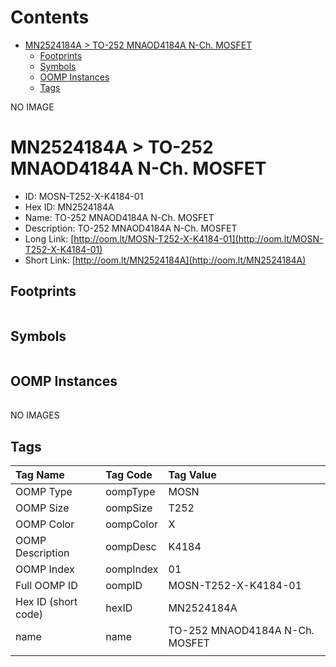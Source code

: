 



Contents
========

* [MN2524184A > TO-252 MNAOD4184A N-Ch. MOSFET](#mn2524184a--to-252-mnaod4184a-n-ch-mosfet)
	* [Footprints](#footprints)
	* [Symbols](#symbols)
	* [OOMP Instances](#oomp-instances)
	* [Tags](#tags)
  
NO IMAGE  
# MN2524184A > TO-252 MNAOD4184A N-Ch. MOSFET

- ID: MOSN-T252-X-K4184-01
- Hex ID: MN2524184A
- Name: TO-252 MNAOD4184A N-Ch. MOSFET
- Description: TO-252 MNAOD4184A N-Ch. MOSFET
- Long Link: [http://oom.lt/MOSN-T252-X-K4184-01](http://oom.lt/MOSN-T252-X-K4184-01)
- Short Link: [http://oom.lt/MN2524184A](http://oom.lt/MN2524184A)

## Footprints
  

||||
| :--- | :--- | :--- |

## Symbols
  

||||
| :--- | :--- | :--- |

## OOMP Instances
  

||||
| :--- | :--- | :--- |
  
NO IMAGES  
## Tags
  

|Tag Name|Tag Code|Tag Value|
| :--- | :--- | :--- |
|OOMP Type|oompType|MOSN|
|OOMP Size|oompSize|T252|
|OOMP Color|oompColor|X|
|OOMP Description|oompDesc|K4184|
|OOMP Index|oompIndex|01|
|Full OOMP ID|oompID|MOSN-T252-X-K4184-01|
|Hex ID (short code)|hexID|MN2524184A|
|name|name|TO-252 MNAOD4184A N-Ch. MOSFET|
||||
